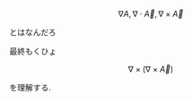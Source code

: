 $$
\nabla A, \nabla \cdot \vec{A}, \nabla \times \vec{A}
$$

とはなんだろ

最終もくひょ

$$
\nabla \times (\nabla \times \vec{A})
$$

を理解する.
